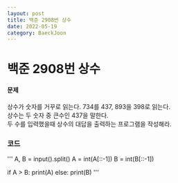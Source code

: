 ```yaml
---
layout: post
title: 백준 2908번 상수
date: 2022-05-19
category: BaeckJoon
---
```

# 백준 2908번 상수
#### 문제
상수가 숫자를 거꾸로 읽는다. 734를 437, 893을 398로 읽는다.      
상수는 두 숫자 중 큰수인 437을 말한다.       
두 수를 입력했을때 상수의 대답을 출력하는 프로그램을 작성해라.       

### 코드
'''
A, B = input().split()
A = int(A[::-1])
B = int(B[::-1])

if A > B:
    print(A)
else:
    print(B)
'''
